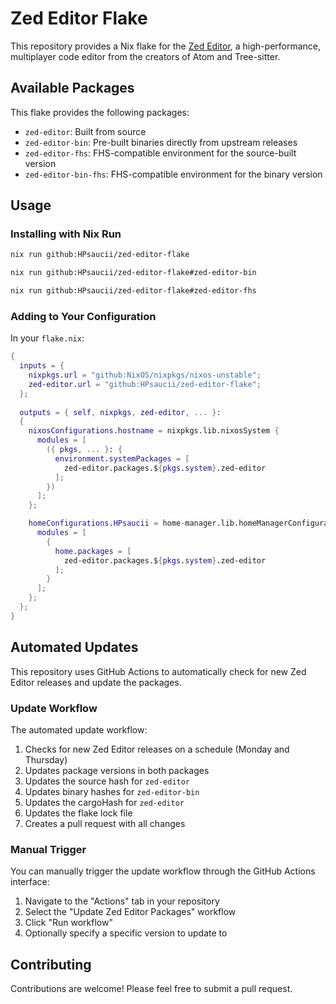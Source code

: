 # Zed Editor Flake

This repository provides a Nix flake for the [Zed Editor](https://zed.dev/), a high-performance, multiplayer code editor from the creators of Atom and Tree-sitter.

## Available Packages

This flake provides the following packages:

- `zed-editor`: Built from source
- `zed-editor-bin`: Pre-built binaries directly from upstream releases
- `zed-editor-fhs`: FHS-compatible environment for the source-built version
- `zed-editor-bin-fhs`: FHS-compatible environment for the binary version

## Usage

### Installing with Nix Run

```sh
nix run github:HPsaucii/zed-editor-flake

nix run github:HPsaucii/zed-editor-flake#zed-editor-bin

nix run github:HPsaucii/zed-editor-flake#zed-editor-fhs
```

### Adding to Your Configuration

In your `flake.nix`:

```nix
{
  inputs = {
    nixpkgs.url = "github:NixOS/nixpkgs/nixos-unstable";
    zed-editor.url = "github:HPsaucii/zed-editor-flake";
  };
  
  outputs = { self, nixpkgs, zed-editor, ... }:
  {
    nixosConfigurations.hostname = nixpkgs.lib.nixosSystem {
      modules = [
        ({ pkgs, ... }: {
          environment.systemPackages = [
            zed-editor.packages.${pkgs.system}.zed-editor
          ];
        })
      ];
    };

    homeConfigurations.HPsaucii = home-manager.lib.homeManagerConfiguration {
      modules = [
        {
          home.packages = [
            zed-editor.packages.${pkgs.system}.zed-editor
          ];
        }
      ];
    };
  };
}
```

## Automated Updates

This repository uses GitHub Actions to automatically check for new Zed Editor releases and update the packages.

### Update Workflow

The automated update workflow:

1. Checks for new Zed Editor releases on a schedule (Monday and Thursday)
2. Updates package versions in both packages
3. Updates the source hash for `zed-editor`
4. Updates binary hashes for `zed-editor-bin`
5. Updates the cargoHash for `zed-editor`
6. Updates the flake lock file
7. Creates a pull request with all changes

### Manual Trigger

You can manually trigger the update workflow through the GitHub Actions interface:

1. Navigate to the "Actions" tab in your repository
2. Select the "Update Zed Editor Packages" workflow
3. Click "Run workflow"
4. Optionally specify a specific version to update to

## Contributing

Contributions are welcome! Please feel free to submit a pull request.
